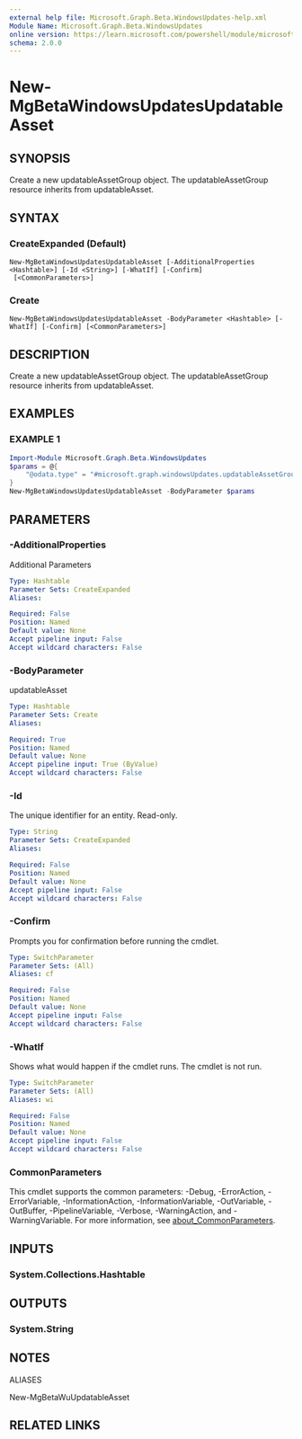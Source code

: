```yaml
---
external help file: Microsoft.Graph.Beta.WindowsUpdates-help.xml
Module Name: Microsoft.Graph.Beta.WindowsUpdates
online version: https://learn.microsoft.com/powershell/module/microsoft.graph.beta.windowsupdates/new-mgbetawindowsupdatesupdatableasset
schema: 2.0.0
---
```


# New-MgBetaWindowsUpdatesUpdatableAsset

## SYNOPSIS
Create a new updatableAssetGroup object.
The updatableAssetGroup resource inherits from updatableAsset.

## SYNTAX

### CreateExpanded (Default)
```
New-MgBetaWindowsUpdatesUpdatableAsset [-AdditionalProperties <Hashtable>] [-Id <String>] [-WhatIf] [-Confirm]
 [<CommonParameters>]
```

### Create
```
New-MgBetaWindowsUpdatesUpdatableAsset -BodyParameter <Hashtable> [-WhatIf] [-Confirm] [<CommonParameters>]
```

## DESCRIPTION
Create a new updatableAssetGroup object.
The updatableAssetGroup resource inherits from updatableAsset.

## EXAMPLES

### EXAMPLE 1
```powershell
Import-Module Microsoft.Graph.Beta.WindowsUpdates
$params = @{
	"@odata.type" = "#microsoft.graph.windowsUpdates.updatableAssetGroup"
}
New-MgBetaWindowsUpdatesUpdatableAsset -BodyParameter $params
```

## PARAMETERS

### -AdditionalProperties
Additional Parameters

```yaml
Type: Hashtable
Parameter Sets: CreateExpanded
Aliases:

Required: False
Position: Named
Default value: None
Accept pipeline input: False
Accept wildcard characters: False
```

### -BodyParameter
updatableAsset

```yaml
Type: Hashtable
Parameter Sets: Create
Aliases:

Required: True
Position: Named
Default value: None
Accept pipeline input: True (ByValue)
Accept wildcard characters: False
```

### -Id
The unique identifier for an entity.
Read-only.

```yaml
Type: String
Parameter Sets: CreateExpanded
Aliases:

Required: False
Position: Named
Default value: None
Accept pipeline input: False
Accept wildcard characters: False
```

### -Confirm
Prompts you for confirmation before running the cmdlet.

```yaml
Type: SwitchParameter
Parameter Sets: (All)
Aliases: cf

Required: False
Position: Named
Default value: None
Accept pipeline input: False
Accept wildcard characters: False
```

### -WhatIf
Shows what would happen if the cmdlet runs.
The cmdlet is not run.

```yaml
Type: SwitchParameter
Parameter Sets: (All)
Aliases: wi

Required: False
Position: Named
Default value: None
Accept pipeline input: False
Accept wildcard characters: False
```

### CommonParameters
This cmdlet supports the common parameters: -Debug, -ErrorAction, -ErrorVariable, -InformationAction, -InformationVariable, -OutVariable, -OutBuffer, -PipelineVariable, -Verbose, -WarningAction, and -WarningVariable. For more information, see [about_CommonParameters](http://go.microsoft.com/fwlink/?LinkID=113216).

## INPUTS

### System.Collections.Hashtable
## OUTPUTS

### System.String
## NOTES

ALIASES

New-MgBetaWuUpdatableAsset

## RELATED LINKS
